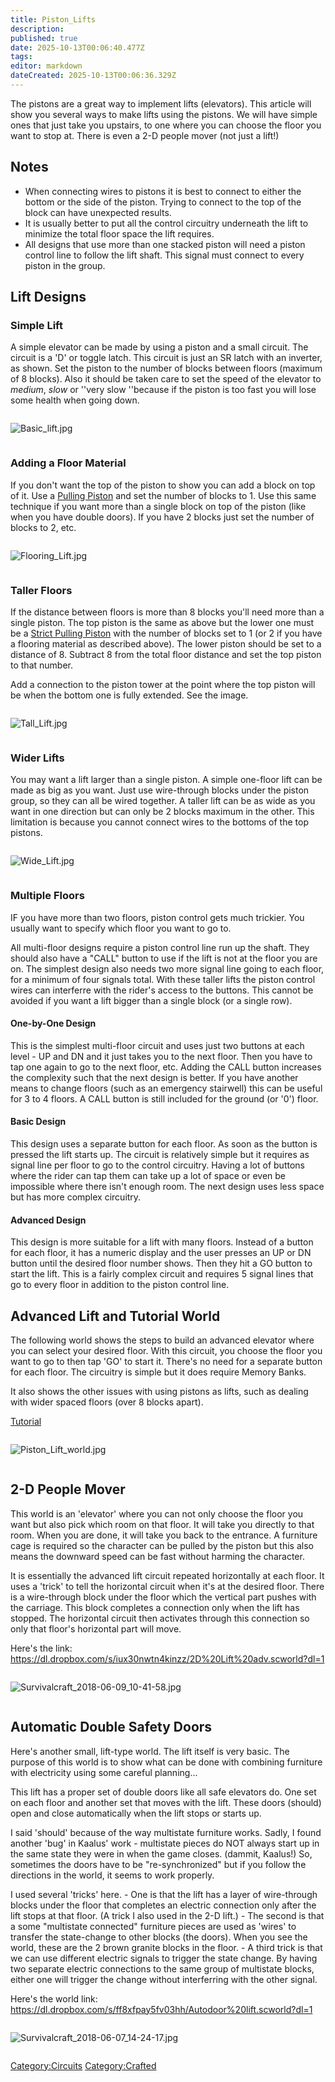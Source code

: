 ```yaml
---
title: Piston_Lifts
description: 
published: true
date: 2025-10-13T00:06:40.477Z
tags: 
editor: markdown
dateCreated: 2025-10-13T00:06:36.329Z
---
```


The pistons are a great way to implement lifts (elevators). This article
will show you several ways to make lifts using the pistons. We will have
simple ones that just take you upstairs, to one where you can choose the
floor you want to stop at. There is even a 2-D people mover (not just a
lift\!)

## Notes

  - When connecting wires to pistons it is best to connect to either the
    bottom or the side of the piston. Trying to connect to the top of
    the block can have unexpected results.
  - It is usually better to put all the control circuitry underneath the
    lift to minimize the total floor space the lift requires.
  - All designs that use more than one stacked piston will need a piston
    control line to follow the lift shaft. This signal must connect to
    every piston in the group.

## Lift Designs

### Simple Lift

A simple elevator can be made by using a piston and a small circuit. The
circuit is a 'D' or toggle latch. This circuit is just an SR latch with
an inverter, as shown. Set the piston to the number of blocks between
floors (maximum of 8 blocks). Also it should be taken care to set the
speed of the elevator to *medium*, *slow* or ''very slow ''because if
the piston is too fast you will lose some health when going down.

<div style="overflow:hidden">

![Basic_lift.jpg](Basic_lift.jpg "Basic_lift.jpg")

</div>

### Adding a Floor Material

If you don't want the top of the piston to show you can add a block on
top of it. Use a [Pulling Piston](Pulling_Piston "wikilink") and set the
number of blocks to 1. Use this same technique if you want more than a
single block on top of the piston (like when you have double doors). If
you have 2 blocks just set the number of blocks to 2, etc.

<div style="overflow:hidden">

![Flooring_Lift.jpg](Flooring_Lift.jpg "Flooring_Lift.jpg")

</div>

### Taller Floors

If the distance between floors is more than 8 blocks you'll need more
than a single piston. The top piston is the same as above but the lower
one must be a [Strict Pulling Piston](Strict_Pulling_Piston "wikilink")
with the number of blocks set to 1 (or 2 if you have a flooring material
as described above). The lower piston should be set to a distance of 8.
Subtract 8 from the total floor distance and set the top piston to that
number.

Add a connection to the piston tower at the point where the top piston
will be when the bottom one is fully extended. See the image.

<div style="overflow:hidden">

![Tall_Lift.jpg](Tall_Lift.jpg "Tall_Lift.jpg")

</div>

### Wider Lifts

You may want a lift larger than a single piston. A simple one-floor lift
can be made as big as you want. Just use wire-through blocks under the
piston group, so they can all be wired together. A taller lift can be as
wide as you want in one direction but can only be 2 blocks maximum in
the other. This limitation is because you cannot connect wires to the
bottoms of the top pistons.

<div style="overflow:hidden">

![Wide_Lift.jpg](Wide_Lift.jpg "Wide_Lift.jpg")

</div>

### Multiple Floors

IF you have more than two floors, piston control gets much trickier. You
usually want to specify which floor you want to go to.

All multi-floor designs require a piston control line run up the shaft.
They should also have a "CALL" button to use if the lift is not at the
floor you are on. The simplest design also needs two more signal line
going to each floor, for a minimum of four signals total. With these
taller lifts the piston control wires can interferre with the rider's
access to the buttons. This cannot be avoided if you want a lift bigger
than a single block (or a single row).

#### One-by-One Design

This is the simplest multi-floor circuit and uses just two buttons at
each level - UP and DN and it just takes you to the next floor. Then you
have to tap one again to go to the next floor, etc. Adding the CALL
button increases the complexity such that the next design is better. If
you have another means to change floors (such as an emergency stairwell)
this can be useful for 3 to 4 floors. A CALL button is still included
for the ground (or '0') floor.

#### Basic Design

This design uses a separate button for each floor. As soon as the button
is pressed the lift starts up. The circuit is relatively simple but it
requires as signal line per floor to go to the control circuitry. Having
a lot of buttons where the rider can tap them can take up a lot of space
or even be impossible where there isn't enough room. The next design
uses less space but has more complex circuitry.

#### Advanced Design

This design is more suitable for a lift with many floors. Instead of a
button for each floor, it has a numeric display and the user presses an
UP or DN button until the desired floor number shows. Then they hit a GO
button to start the lift. This is a fairly complex circuit and requires
5 signal lines that go to every floor in addition to the piston control
line.

## Advanced Lift and Tutorial World

The following world shows the steps to build an advanced elevator where
you can select your desired floor. With this circuit, you choose the
floor you want to go to then tap 'GO' to start it. There's no need for a
separate button for each floor. The circuitry is simple but it does
require Memory Banks.

It also shows the other issues with using pistons as lifts, such as
dealing with wider spaced floors (over 8 blocks apart).

[Tutorial](https://dl.dropbox.com/s/l59s8qugox7he20/Piston%20Lifts.scworld?dl=1%7CLift)

<div style="overflow:hidden">

![Piston_Lift_world.jpg](Piston_Lift_world.jpg
"Piston_Lift_world.jpg")

</div>

## 2-D People Mover

This world is an 'elevator' where you can not only choose the floor you
want but also pick which room on that floor. It will take you directly
to that room. When you are done, it will take you back to the entrance.
A furniture cage is required so the character can be pulled by the
piston but this also means the downward speed can be fast without
harming the character.

It is essentially the advanced lift circuit repeated horizontally at
each floor. It uses a 'trick' to tell the horizontal circuit when it's
at the desired floor. There is a wire-through block under the floor
which the vertical part pushes with the carriage. This block completes a
connection only when the lift has stopped. The horizontal circuit then
activates through this connection so only that floor's horizontal part
will move.

Here's the link:
<https://dl.dropbox.com/s/iux30nwtn4kinzz/2D%20Lift%20adv.scworld?dl=1>

<div style="overflow:hidden">

![Survivalcraft_2018-06-09_10-41-58.jpg](Survivalcraft_2018-06-09_10-41-58.jpg
"Survivalcraft_2018-06-09_10-41-58.jpg")

</div>

## Automatic Double Safety Doors

Here's another small, lift-type world. The lift itself is very basic.
The purpose of this world is to show what can be done with combining
furniture with electricity using some careful planning...

This lift has a proper set of double doors like all safe elevators do.
One set on each floor and another set that moves with the lift. These
doors (should) open and close automatically when the lift stops or
starts up.

I said 'should' because of the way multistate furniture works. Sadly, I
found another 'bug' in Kaalus' work - multistate pieces do NOT always
start up in the same state they were in when the game closes. (dammit,
Kaalus\!) So, sometimes the doors have to be "re-synchronized" but if
you follow the directions in the world, it seems to work properly.

I used several 'tricks' here. - One is that the lift has a layer of
wire-through blocks under the floor that completes an electric
connection only after the lift stops at that floor. (A trick I also used
in the 2-D lift.) - The second is that a some "multistate connected"
furniture pieces are used as 'wires' to transfer the state-change to
other blocks (the doors). When you see the world, these are the 2 brown
granite blocks in the floor. - A third trick is that we can use
different electric signals to trigger the state change. By having two
separate electric connections to the same group of multistate blocks,
either one will trigger the change without interferring with the other
signal.

Here's the world link:
<https://dl.dropbox.com/s/ff8xfpay5fv03hh/Autodoor%20lift.scworld?dl=1>

<div style="overflow:hidden">

![Survivalcraft_2018-06-07_14-24-17.jpg](Survivalcraft_2018-06-07_14-24-17.jpg
"Survivalcraft_2018-06-07_14-24-17.jpg")

</div>

[Category:Circuits](Category:Circuits "wikilink")
[Category:Crafted](Category:Crafted "wikilink")
